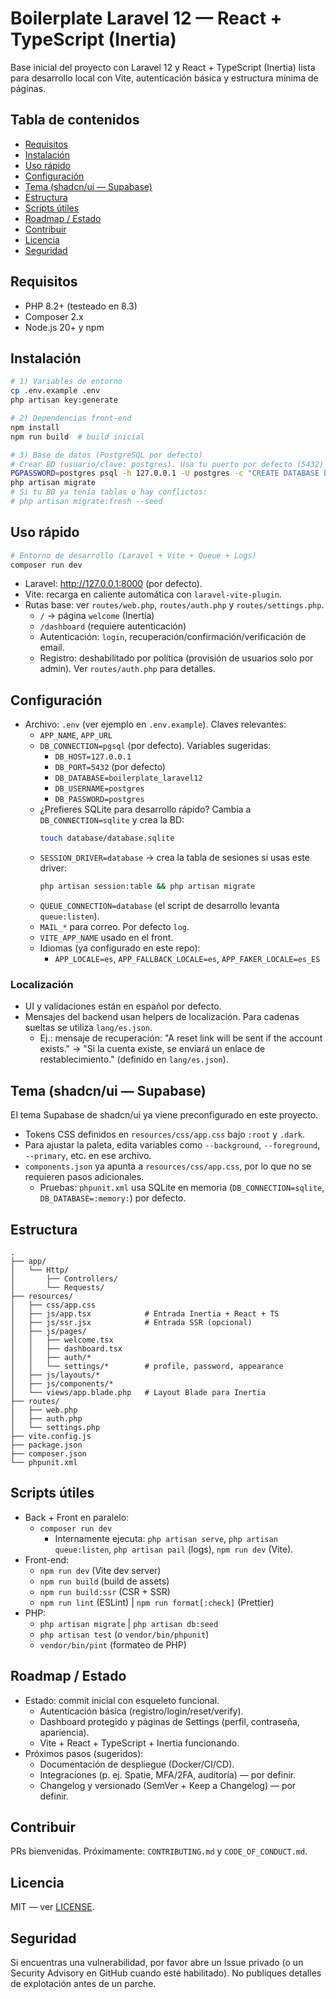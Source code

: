 # Boilerplate Laravel 12 — React + TypeScript (Inertia)

Base inicial del proyecto con Laravel 12 y React + TypeScript (Inertia) lista para desarrollo local con Vite, autenticación básica y estructura mínima de páginas.

## Tabla de contenidos
- [Requisitos](#requisitos)
- [Instalación](#instalación)
- [Uso rápido](#uso-rápido)
- [Configuración](#configuración)
- [Tema (shadcn/ui — Supabase)](#tema-shadcnui--supabase)
- [Estructura](#estructura)
- [Scripts útiles](#scripts-útiles)
- [Roadmap / Estado](#roadmap--estado)
- [Contribuir](#contribuir)
- [Licencia](#licencia)
- [Seguridad](#seguridad)

## Requisitos
- PHP 8.2+ (testeado en 8.3)
- Composer 2.x
- Node.js 20+ y npm

## Instalación
```bash
# 1) Variables de entorno
cp .env.example .env
php artisan key:generate

# 2) Dependencias front-end
npm install
npm run build  # build inicial

# 3) Base de datos (PostgreSQL por defecto)
# Crear BD (usuario/clave: postgres). Usa tu puerto por defecto (5432)
PGPASSWORD=postgres psql -h 127.0.0.1 -U postgres -c "CREATE DATABASE boilerplate_laravel12"
php artisan migrate
# Si tu BD ya tenía tablas o hay conflictos:
# php artisan migrate:fresh --seed
```

## Uso rápido
```bash
# Entorno de desarrollo (Laravel + Vite + Queue + Logs)
composer run dev
```
- Laravel: http://127.0.0.1:8000 (por defecto).
- Vite: recarga en caliente automática con `laravel-vite-plugin`.
- Rutas base: ver `routes/web.php`, `routes/auth.php` y `routes/settings.php`.
  - `/` → página `welcome` (Inertia)
  - `/dashboard` (requiere autenticación)
  - Autenticación: `login`, recuperación/confirmación/verificación de email.
  - Registro: deshabilitado por política (provisión de usuarios solo por admin). Ver `routes/auth.php` para detalles.

## Configuración
- Archivo: `.env` (ver ejemplo en `.env.example`). Claves relevantes:
  - `APP_NAME`, `APP_URL`
  - `DB_CONNECTION=pgsql` (por defecto). Variables sugeridas:
    - `DB_HOST=127.0.0.1`
    - `DB_PORT=5432` (por defecto)
    - `DB_DATABASE=boilerplate_laravel12`
    - `DB_USERNAME=postgres`
    - `DB_PASSWORD=postgres`
  - ¿Prefieres SQLite para desarrollo rápido? Cambia a `DB_CONNECTION=sqlite` y crea la BD:
    ```bash
    touch database/database.sqlite
    ```
  - `SESSION_DRIVER=database` → crea la tabla de sesiones si usas este driver:
    ```bash
    php artisan session:table && php artisan migrate
    ```
  - `QUEUE_CONNECTION=database` (el script de desarrollo levanta `queue:listen`).
  - `MAIL_*` para correo. Por defecto `log`.
  - `VITE_APP_NAME` usado en el front.
  - Idiomas (ya configurado en este repo):
    - `APP_LOCALE=es`, `APP_FALLBACK_LOCALE=es`, `APP_FAKER_LOCALE=es_ES`

### Localización

- UI y validaciones están en español por defecto.
- Mensajes del backend usan helpers de localización. Para cadenas sueltas se utiliza `lang/es.json`.
  - Ej.: mensaje de recuperación: "A reset link will be sent if the account exists." → "Si la cuenta existe, se enviará un enlace de restablecimiento." (definido en `lang/es.json`).

## Tema (shadcn/ui — Supabase)

El tema Supabase de shadcn/ui ya viene preconfigurado en este proyecto.

- Tokens CSS definidos en `resources/css/app.css` bajo `:root` y `.dark`.
- Para ajustar la paleta, edita variables como `--background`, `--foreground`, `--primary`, etc. en ese archivo.
- `components.json` ya apunta a `resources/css/app.css`, por lo que no se requieren pasos adicionales.
  - Pruebas: `phpunit.xml` usa SQLite en memoria (`DB_CONNECTION=sqlite`, `DB_DATABASE=:memory:`) por defecto.

## Estructura
```text
.
├── app/
│   └── Http/
│       ├── Controllers/
│       └── Requests/
├── resources/
│   ├── css/app.css
│   ├── js/app.tsx            # Entrada Inertia + React + TS
│   ├── js/ssr.jsx            # Entrada SSR (opcional)
│   ├── js/pages/
│   │   ├── welcome.tsx
│   │   ├── dashboard.tsx
│   │   ├── auth/*
│   │   └── settings/*        # profile, password, appearance
│   ├── js/layouts/*
│   ├── js/components/*
│   └── views/app.blade.php   # Layout Blade para Inertia
├── routes/
│   ├── web.php
│   ├── auth.php
│   └── settings.php
├── vite.config.js
├── package.json
├── composer.json
└── phpunit.xml
```

## Scripts útiles
- Back + Front en paralelo:
  - `composer run dev`
    - Internamente ejecuta: `php artisan serve`, `php artisan queue:listen`, `php artisan pail` (logs), `npm run dev` (Vite).
- Front-end:
  - `npm run dev` (Vite dev server)
  - `npm run build` (build de assets)
  - `npm run build:ssr` (CSR + SSR)
  - `npm run lint` (ESLint) | `npm run format[:check]` (Prettier)
- PHP:
  - `php artisan migrate` | `php artisan db:seed`
  - `php artisan test` (o `vendor/bin/phpunit`)
  - `vendor/bin/pint` (formateo de PHP)

## Roadmap / Estado
- Estado: commit inicial con esqueleto funcional.
  - Autenticación básica (registro/login/reset/verify).
  - Dashboard protegido y páginas de Settings (perfil, contraseña, apariencia).
  - Vite + React + TypeScript + Inertia funcionando.
- Próximos pasos (sugeridos):
  - Documentación de despliegue (Docker/CI/CD).
  - Integraciones (p. ej. Spatie, MFA/2FA, auditoría) — por definir.
  - Changelog y versionado (SemVer + Keep a Changelog) — por definir.

## Contribuir
PRs bienvenidas. Próximamente: `CONTRIBUTING.md` y `CODE_OF_CONDUCT.md`.

## Licencia
MIT — ver [LICENSE](LICENSE).

## Seguridad
Si encuentras una vulnerabilidad, por favor abre un Issue privado (o un Security Advisory en GitHub cuando esté habilitado). No publiques detalles de explotación antes de un parche.
